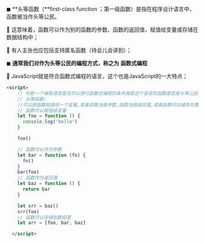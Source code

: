 ◼ **头等函数（**first-class function ；第一级函数）是指在程序设计语言中，函数被当作头等公民。

 这意味着，函数可以作为别的函数的参数、函数的返回值，赋值给变量或存储在数据结构中；

 有人主张也应包括支持匿名函数（待会儿会讲到）；

◼ **通常我们对作为头等公民的编程方式，称之为**  **函数式编程**

 JavaScript就是符合函数式编程的语言，这个也是JavaScript的一大特点；

```html
<script>
    // 判断一个编程语言是否可以进行函数式编程的条件就是这个语言的函数是否是头等公民(first-class function)
    // 头等函数:
    //可以把函数赋值给一个变量,或者函数当做参数,函数当做返回值,或者函数可以储存在数据类型中,例如存储在数组中
    // 函数可以赋值给变量
    let foo = function () {
      console.log('hello')
    }

    foo()

    // 函数可以作为参数
    let bar = function (fn) {
      fn()
    }
    bar(foo)
    // 函数作为返回值
    let baz = function () {
      return bar
    }

    let srr = baz()
    srr(foo)
    // 函数可以存储到数组里
    let arr = [foo, bar, baz]

  </script>
```

